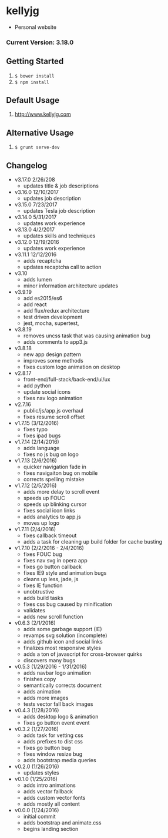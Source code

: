 # kellyjg
- Personal website

### Current Version: 3.18.0

## Getting Started
1. ```$ bower install```
2. ```$ npm install```

## Default Usage
1. http://www.kellyjg.com

## Alternative Usage
1. ```$ grunt serve-dev```

## Changelog
- v3.17.0 2/26/208
	- updates title & job descriptions
- v3.16.0 12/10/2017
	- updates job description
- v3.15.0 7/23/2017
	- updates Tesla job description
- v3.14.0 5/31/2017
	- updates work experience
- v3.13.0 4/2/2017
	- updates skills and techniques
- v3.12.0 12/19/2016
	- updates work experience
- v3.11.1 12/12/2016
	- adds recaptcha
	- updates recaptcha call to action
- v3.10
	- adds lumen
	- minor information architecture updates
- v3.9.19
	- add es2015/es6
    - add react
    - add flux/redux architecture
    - test driven development
    - jest, mocha, supertest, 
- v3.8.19
	- removes uncss task that was causing animation bug
	- adds comments to app3.js
- v3.8.18
	- new app design pattern
	- improves some methods
	- fixes custom logo animation on desktop
- v2.8.17
	- front-end/full-stack/back-end/ui/ux
	- add python
	- update social icons
	- fixes nav logo animation
- v2.7.16
	- public/js/app.js overhaul
	- fixes resume scroll offset
- v1.7.15 (3/12/2016)
	- fixes typo
	- fixes ipad bugs
- v1.7.14 (2/14/2016)	
	- adds language
	- fixes no js bug on logo
- v1.7.13 (2/6/2016)  
	- quicker navigation fade in
	- fixes navigaiton bug on mobile
	- corrects spelling mistake
- v1.7.12 (2/5/2016)  
	- adds more delay to scroll event
	- speeds up FOUC
	- speeds up blinking cursor
	- fixes social icon links
	- adds analytics to app.js
	- moves up logo
- v1.7.11 (2/4/2016)  
	- fixes callback timeout
	- adds a task for cleaning up build folder for cache busting
- v1.7.10 (2/2/2016 - 2/4/2016)  
	- fixes FOUC bug 
	- fixes nav svg in opera app
	- fixes go button callback
	- fixes IE9 style and animation bugs
	- cleans up less, jade, js
	- fixes IE function
	- unobtrustive
	- adds build tasks
	- fixes css bug caused by minification
	- validates
	- adds new scroll function
- v0.6.3 (2/1/2016) 
	- adds some garbage support (IE)
	- revamps svg solution (incomplete)
	- adds github icon and social links
	- finalizes most responsive styles
	- adds a ton of javascript for cross-browser quirks
	- discovers many bugs
- v0.5.3 (1/29/2016 - 1/31/2016) 
	- adds navbar logo animation
	- finishes copy
	- semantically corrects document
	- adds animation
	- adds more images
	- tests vector fall back images
- v0.4.3 (1/28/2016) 
	- adds desktop logo & animation 
	- fixes go button event event
- v0.3.2 (1/27/2016)
	- adds task for vetting css
	- adds prefixes to dist css
	- fixes go button bug
	- fixes window resize bug
	- adds bootstrap media queries
- v0.2.0 (1/26/2016)
	- updates styles
- v0.1.0 (1/25/2016)
	- adds intro animations
	- adds vector fallback
	- adds custom vector fonts
	- adds mostly all content
- v0.0.0 (1/24/2016)
	- initial commit
	- adds bootstrap and animate.css
	- begins landing section

